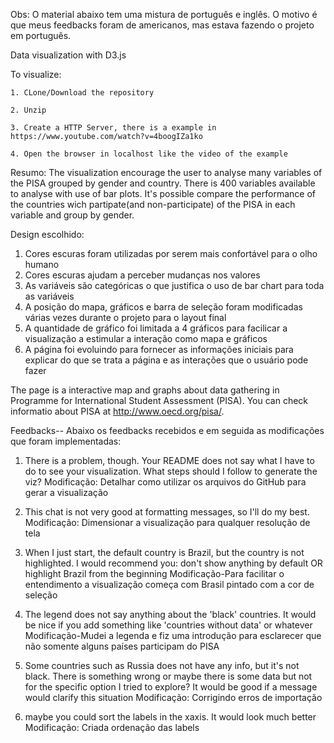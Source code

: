 ﻿Obs: O material abaixo tem uma mistura de português e inglês. O motivo é que meus feedbacks foram de americanos, mas estava fazendo o projeto em português.

Data visualization with D3.js

To visualize:

	1. CLone/Download the repository

	2. Unzip

	3. Create a HTTP Server, there is a example in https://www.youtube.com/watch?v=4boogIZa1ko

	4. Open the browser in localhost like the video of the example

Resumo:
The visualization encourage the user to analyse many variables of the PISA grouped by gender and country. There is 400 variables available to analyse with use of bar plots.
It's possible compare the performance of the countries wich partipate(and non-participate) of the PISA in each variable and group by gender. 
	
Design escolhido:
1. Cores escuras foram utilizadas por serem mais confortável para o olho humano
2. Cores escuras ajudam a perceber mudanças nos valores
3. As variáveis são categóricas o que justifica o uso de bar chart para toda as variáveis
4. A posição do mapa, gráficos e barra de seleção foram modificadas várias vezes durante o projeto para o layout final
5. A quantidade de gráfico foi limitada a 4 gráficos para facilicar a visualização a estimular a interação como mapa e gráficos
6. A página foi evoluindo para fornecer as informações iniciais para explicar do que se trata a página e as interações que o usuário pode fazer
	
The page is a interactive map and graphs about data gathering in Programme for International Student Assessment (PISA).
You can check informatio about PISA at http://www.oecd.org/pisa/.

Feedbacks-- Abaixo os feedbacks recebidos e em seguida as modificações que foram implementadas:
1. There is a problem, though. Your README does not say what I have to do to see your visualization. What steps should I follow to generate the viz?
	Modificação: Detalhar como utilizar os arquivos do GitHub para gerar a visualização

2. This chat is not very good at formatting messages, so I'll do my best.
	Modificação: Dimensionar a visualização para qualquer resolução de tela

3. When I just start, the default country is Brazil, but the country is not highlighted. I would recommend you: don't show anything by default OR highlight Brazil from the beginning
	Modificação-Para facilitar o entendimento a visualização começa com Brasil pintado com a cor de seleção

4. The legend does not say anything about the 'black' countries. It would be nice if you add something like 'countries without data' or whatever
	Modificação-Mudei a legenda e fiz uma introdução para esclarecer que não somente alguns países participam do PISA

5. Some countries such as Russia does not have any info, but it's not black. There is something wrong or maybe there is some data but not for the specific option I tried to explore? It would be good if a message would clarify this situation
	Modificação: Corrigindo erros de importação

6. maybe you could sort the labels in the xaxis. It would look much better
	Modificação: Criada ordenação das labels	